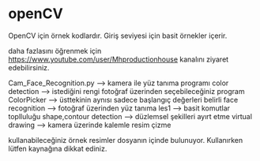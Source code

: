 # openCV

OpenCV için örnek kodlardır. Giriş seviyesi için basit örnekler içerir.

daha fazlasını öğrenmek için https://www.youtube.com/user/Mhproductionhouse kanalını ziyaret edebilirsiniz.

Cam_Face_Recognition.py --> kamera ile yüz tanıma programı
color detection --> istediğini rengi fotoğraf üzerinden seçebileceğiniz program
ColorPicker --> üsttekinin aynısı sadece başlangıç değerleri belirli
face recognition --> fotoğraf üzerinden yüz tanıma
les1 --> basit komutlar toplluluğu
shape,contour detection --> düzlemsel şekilleri ayırt etme
virtual drawing --> kamera üzerinde kalemle resim çizme

kullanabileceğiniz örnek resimler dosyanın içinde bulunuyor. Kullanırken lütfen kaynağına dikkat ediniz.
